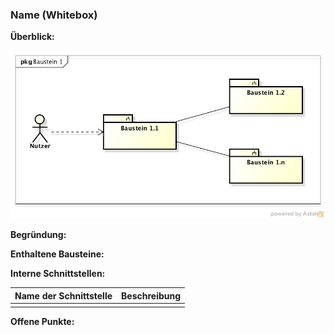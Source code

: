 ### Name (Whitebox)

**Überblick:**

![Abbildung Whitebox Bausteinname](Abbildungen/Whitebox_Bausteinname.png)

**Begründung:**

**Enthaltene Bausteine:**

**Interne Schnittstellen:**

| Name der Schnittstelle | Beschreibung |
| ---------------------- | ------------ |
|                        |              |

**Offene Punkte:**
